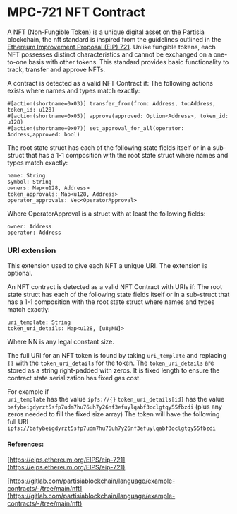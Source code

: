 # MPC-721 NFT Contract

A NFT (Non-Fungible Token) is a unique digital asset on the Partisia blockchain, the nft standard is inspired from the guidelines outlined in the [Ethereum Improvement Proposal (EIP) 721](https://eips.ethereum.org/EIPS/eip-721). Unlike fungible tokens, each NFT possesses distinct characteristics and cannot be exchanged on a one-to-one basis with other tokens. This standard provides basic functionality to track, transfer and approve NFTs.

A contract is detected as a valid NFT Contract if:
The following actions exists where names and types match exactly:
```
#[action(shortname=0x03)] transfer_from(from: Address, to:Address, token_id: u128)
#[action(shortname=0x05)] approve(approved: Option<Address>, token_id: u128)
#[action(shortname=0x07)] set_approval_for_all(operator: Address,approved: bool)
```
The root state struct has each of the following state fields itself or in a sub-struct that has a 1-1 composition with the root state struct where names and types match exactly:
```
name: String
symbol: String
owners: Map<u128, Address>
token_approvals: Map<u128, Address>
operator_approvals: Vec<OperatorApproval>
```
Where OperatorApproval is a struct with at least the following fields:
```
owner: Address
operator: Address
```

### URI extension
This extension used to give each NFT a unique URI. The extension is optional.

An NFT contract is detected as a valid NFT Contract with URIs if:
The root state struct has each of the following state fields itself or in a sub-struct that has a 1-1 composition with the root state struct where names and types match exactly:
```
uri_template: String
token_uri_details: Map<u128, [u8;NN]>
```
Where NN is any legal constant size.

The full URI for an NFT token is found by taking ```uri_template```  and replacing ```{}``` with the ```token_uri_details``` for the token. The ```token_uri_details``` are stored as a string right-padded with zeros. It is fixed length to ensure the contract state serialization has fixed gas cost.

For example if  
```uri_template``` has the value ```ipfs://{}```
```token_uri_details[id]``` has the value ```bafybeigdyrzt5sfp7udm7hu76uh7y26nf3efuylqabf3oclgtqy55fbzdi```
(plus any zeros needed to fill the fixed size array)
The token will have the following full URI ```ipfs://bafybeigdyrzt5sfp7udm7hu76uh7y26nf3efuylqabf3oclgtqy55fbzdi```


#### References:

[https://eips.ethereum.org/EIPS/eip-721](https://eips.ethereum.org/EIPS/eip-721)

[https://gitlab.com/partisiablockchain/language/example-contracts/-/tree/main/nft](https://gitlab.com/partisiablockchain/language/example-contracts/-/tree/main/nft)
